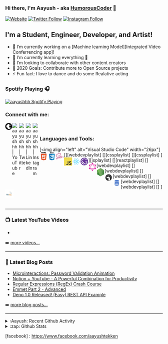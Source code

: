 ### Hi there, I'm Aayush - aka [HumorousCoder][website] 👋

[![Website](https://img.shields.io/website?label=aayushhh.com&style=for-the-badge&url=https%3A%2F%2Faayushhh.com)](https://aayushhh.github.io/website/)
[![Twitter Follow](https://img.shields.io/twitter/follow/aayushhh?color=1DA1F2&logo=twitter&style=for-the-badge)](https://twitter.com/aayusshhhhhh)
[![Instagram Follow](https://img.shields.io/instagram/follow/aayushhh?color=1DA1F2&logo=instagram&style=for-the-badge)](https://instagram.com/aayushhhhhh/)

## I'm a Student, Engineer, Developer, and Artist!

- 🔭 I’m currently working on a [Machine learning Model][Integrated Video Conferrencing app]!
- 🌱 I’m currently learning everything 🤣
- 👯 I’m looking to collaborate with other content creators
- 🥅 2020 Goals: Contribute more to Open Source projects
- ⚡ Fun fact: I love to dance and do some Realative acting

### Spotify Playing 🎧
[<img src="https://now-playing-aayushhh.vercel.app/api/spotify-playing" alt="aayushhh Spotify Playing" width="350" />](https://open.spotify.com/user/swyqyimdc12jajde4vpwd2x1b)

### Connect with me:

[<img align="left" alt="aayushhh.com" width="22px" src="https://raw.githubusercontent.com/iconic/open-iconic/master/svg/globe.svg" />][website]
[<img align="left" alt="aayushhh | YouTube" width="22px" src="https://cdn.jsdelivr.net/npm/simple-icons@v3/icons/youtube.svg" />][youtube]
[<img align="left" alt="aayushhh | Twitter" width="22px" src="https://cdn.jsdelivr.net/npm/simple-icons@v3/icons/twitter.svg" />][twitter]
[<img align="left" alt="aayushhh | LinkedIn" width="22px" src="https://cdn.jsdelivr.net/npm/simple-icons@v3/icons/linkedin.svg" />][linkedin]
[<img align="left" alt="aayushhh | Instagram" width="22px" src="https://cdn.jsdelivr.net/npm/simple-icons@v3/icons/instagram.svg" />][instagram]

<br />

### Languages and Tools:

[<img align="left" alt="Visual Studio Code" width="26px"]
[<img align="left" alt="HTML5" width="26px" src="https://raw.githubusercontent.com/github/explore/80688e429a7d4ef2fca1e82350fe8e3517d3494d/topics/html/html.png" />][webdevplaylist]
[<img align="left" alt="CSS3" width="26px" src="https://raw.githubusercontent.com/github/explore/80688e429a7d4ef2fca1e82350fe8e3517d3494d/topics/css/css.png" />][cssplaylist]
[<img align="left" alt="Sass" width="26px" src="https://raw.githubusercontent.com/github/explore/80688e429a7d4ef2fca1e82350fe8e3517d3494d/topics/sass/sass.png" />][cssplaylist]
[<img align="left" alt="JavaScript" width="26px" src="https://raw.githubusercontent.com/github/explore/80688e429a7d4ef2fca1e82350fe8e3517d3494d/topics/javascript/javascript.png" />][jsplaylist]
[<img align="left" alt="React" width="26px" src="https://raw.githubusercontent.com/github/explore/80688e429a7d4ef2fca1e82350fe8e3517d3494d/topics/react/react.png" />][reactplaylist]
[<img align="left" alt="Gatsby" width="26px" src="https://raw.githubusercontent.com/github/explore/e94815998e4e0713912fed477a1f346ec04c3da2/topics/gatsby/gatsby.png" />][webdevplaylist]
[<img align="left" alt="GraphQL" width="26px" src="https://raw.githubusercontent.com/github/explore/80688e429a7d4ef2fca1e82350fe8e3517d3494d/topics/graphql/graphql.png" />][webdevplaylist]
[<img align="left" alt="Node.js" width="26px" src="https://raw.githubusercontent.com/github/explore/80688e429a7d4ef2fca1e82350fe8e3517d3494d/topics/nodejs/nodejs.png" />][webdevplaylist]
[<img align="left" alt="Deno" width="26px" src="https://raw.githubusercontent.com/github/explore/361e2821e2dea67711cde99c9c40ed357061cf27/topics/deno/deno.png" />][webdevplaylist]
[<img align="left" alt="SQL" width="26px" src="https://raw.githubusercontent.com/github/explore/80688e429a7d4ef2fca1e82350fe8e3517d3494d/topics/sql/sql.png" />][webdevplaylist]
[<img align="left" alt="MySQL" width="26px" src="https://raw.githubusercontent.com/github/explore/80688e429a7d4ef2fca1e82350fe8e3517d3494d/topics/mysql/mysql.png" />]
]

<br />
<br />

---

### 📺 Latest YouTube Videos

<!-- YOUTUBE:START -->
-
<!-- YOUTUBE:END -->

➡️ [more videos...](https://youtube.com/aayushhh)

---

### 📕 Latest Blog Posts

<!-- BLOG-POST-LIST:START -->
- [Microinteractions: Password Validation Animation](https://dev.to/aayushhh/microinteractions-password-validation-animation-5629)
- [Notion + YouTube - A Powerful Combination for Productivity](https://dev.to/aayushhh/notion-youtube-a-powerful-combination-for-productivity-1def)
- [Regular Expressions (RegEx) Crash Course](https://dev.to/aayushhh/regular-expressions-regex-crash-course-248n)
- [Emmet Part 2 - Advanced](https://dev.to/aayushhh/emmet-part-2-advanced-4c65)
- [Deno 1.0 Released! (Easy) REST API Example](https://dev.to/aayushhh/deno-1-0-released-easy-rest-api-example-2fbl)
<!-- BLOG-POST-LIST:END -->

➡️ [more blog posts...](https://aayushhh.com)

---

<details>
  <summary>:Aayush: Recent Github Activity</summary>
  
<!--START_SECTION:activity-->
1. 💪 Opened PR [#6](https://github.com//colbyfayock/50-projects-for-react-and-the-static-web/pull/6) in [colbyfayock/50-projects-for-react-and-the-static-web](https://github.com//colbyfayock/50-projects-for-react-and-the-static-web)
2. 🗣 Commented on [#249](https://github.com//abhisheknaiidu/awesome-github-profile-readme/issues/249) in [abhisheknaiidu/awesome-github-profile-readme](https://github.com//abhisheknaiidu/awesome-github-profile-readme)
3. 🗣 Commented on [#249](https://github.com//abhisheknaiidu/awesome-github-profile-readme/issues/249) in [abhisheknaiidu/awesome-github-profile-readme](https://github.com//abhisheknaiidu/awesome-github-profile-readme)
4. 💪 Opened PR [#249](https://github.com//abhisheknaiidu/awesome-github-profile-readme/pull/249) in [abhisheknaiidu/awesome-github-profile-readme](https://github.com//abhisheknaiidu/awesome-github-profile-readme)
5. ❗️ Closed issue [#9](https://github.com//jamesgeorge007/github-activity-readme/issues/9) in [jamesgeorge007/github-activity-readme](https://github.com//jamesgeorge007/github-activity-readme)
<!--END_SECTION:activity-->

</details>

<details>
  <summary>:zap: Github Stats</summary>

  <img align="left" alt="aayushhh's Github Stats" src="https://github-readme-stats.aayushhh.vercel.app/api?username=aayushhh&show_icons=true&hide_border=true" />

</details>

[website]: https://aayushhh.github.io/aayushrajput/website/
[twitter]: https://twitter.com/aayusshhhhhh
[youtube]: https://www.youtube.com/channel/UCy-YJwQ2k3ZrAkKzeuAemhA/videos?view_as=subscriber
[instagram]: https://instagram.com/aayushhhhhh/
[linkedin]: https://linkedin.com/in/aayush-r-44a33a108
[facebook] : https://www.facebook.com/aayushtekken
